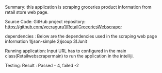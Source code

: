 Summary:
this application is scraping groceries product information from retail store web page.

Source Code:
GitHub project repository: https://github.com/veeraguru1/RetailGroceriesWebscraper

dependencies :
Below are the dependencies used in the scraping web page information
1)json-simple
2)jsoup
3)Junit

Running application:
Input URL has to configured in the main class(Retailwebscrapermain) to run the application in the intelliji.

Testing:
Result :
Passed - 4, failed -2

